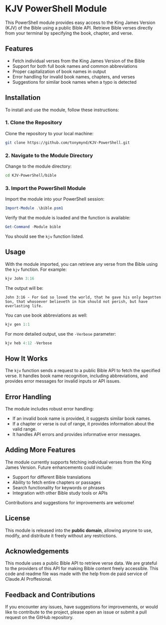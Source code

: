 # KJV PowerShell Module

This PowerShell module provides easy access to the King James Version (KJV) of the Bible using a public Bible API. Retrieve Bible verses directly from your terminal by specifying the book, chapter, and verse.

## Features

- Fetch individual verses from the King James Version of the Bible
- Support for both full book names and common abbreviations
- Proper capitalization of book names in output
- Error handling for invalid book names, chapters, and verses
- Suggestions for similar book names when a typo is detected

## Installation

To install and use the module, follow these instructions:

### 1. Clone the Repository

Clone the repository to your local machine:

```bash
git clone https://github.com/tonymynd/KJV-PowerShell.git
```

### 2. Navigate to the Module Directory

Change to the module directory:

```bash
cd KJV-PowerShell/bible
```

### 3. Import the PowerShell Module

Import the module into your PowerShell session:

```powershell
Import-Module .\bible.psm1
```

Verify that the module is loaded and the function is available:

```powershell
Get-Command -Module bible
```

You should see the `kjv` function listed.

## Usage

With the module imported, you can retrieve any verse from the Bible using the `kjv` function. For example:

```powershell
kjv John 3:16
```

The output will be:

```
John 3:16 - For God so loved the world, that he gave his only begotten Son, that whosoever believeth in him should not perish, but have everlasting life.
```

You can use book abbreviations as well:

```powershell
kjv gen 1:1
```

For more detailed output, use the `-Verbose` parameter:

```powershell
kjv heb 4:12 -Verbose
```

## How It Works

The `kjv` function sends a request to a public Bible API to fetch the specified verse. It handles book name recognition, including abbreviations, and provides error messages for invalid inputs or API issues.

## Error Handling

The module includes robust error handling:

- If an invalid book name is provided, it suggests similar book names.
- If a chapter or verse is out of range, it provides information about the valid range.
- It handles API errors and provides informative error messages.

## Adding More Features

The module currently supports fetching individual verses from the King James Version. Future enhancements could include:

- Support for different Bible translations
- Ability to fetch entire chapters or passages
- Search functionality for keywords or phrases
- Integration with other Bible study tools or APIs

Contributions and suggestions for improvements are welcome!

## License

This module is released into the **public domain**, allowing anyone to use, modify, and distribute it freely without any restrictions.

## Acknowledgements

This module uses a public Bible API to retrieve verse data. We are grateful to the providers of this API for making Bible content freely accessible. This code and readme file was made with the help from de paid service of Claude.AI Proffesional.

## Feedback and Contributions

If you encounter any issues, have suggestions for improvements, or would like to contribute to the project, please open an issue or submit a pull request on the GitHub repository.
